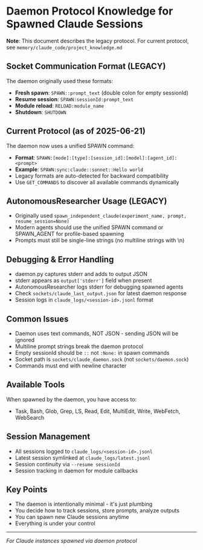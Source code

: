 # Daemon Protocol Knowledge for Spawned Claude Sessions

**Note**: This document describes the legacy protocol. For current protocol, see `memory/claude_code/project_knowledge.md`

## Socket Communication Format (LEGACY)

The daemon originally used these formats:
- **Fresh spawn**: `SPAWN::prompt_text` (double colon for empty sessionId)
- **Resume session**: `SPAWN:sessionId:prompt_text`
- **Module reload**: `RELOAD:module_name`
- **Shutdown**: `SHUTDOWN`

## Current Protocol (as of 2025-06-21)
The daemon now uses a unified SPAWN command:
- **Format**: `SPAWN:[mode]:[type]:[session_id]:[model]:[agent_id]:<prompt>`
- **Example**: `SPAWN:sync:claude::sonnet::Hello world`
- Legacy formats are auto-detected for backward compatibility
- Use `GET_COMMANDS` to discover all available commands dynamically

## AutonomousResearcher Usage (LEGACY)
- Originally used `spawn_independent_claude(experiment_name, prompt, resume_session=None)`
- Modern agents should use the unified SPAWN command or SPAWN_AGENT for profile-based spawning
- Prompts must still be single-line strings (no multiline strings with \n)

## Debugging & Error Handling
- daemon.py captures stderr and adds to output JSON
- stderr appears as `output['stderr']` field when present  
- AutonomousResearcher logs stderr for debugging spawned agents
- Check `sockets/claude_last_output.json` for latest daemon response
- Session logs in `claude_logs/<session-id>.jsonl` format

## Common Issues
- Daemon uses text commands, NOT JSON - sending JSON will be ignored
- Multiline prompt strings break the daemon protocol
- Empty sessionId should be `::` not `:None:` in spawn commands
- Socket path is `sockets/claude_daemon.sock` (not `sockets/daemon.sock`)
- Commands must end with newline character

## Available Tools
When spawned by the daemon, you have access to:
- Task, Bash, Glob, Grep, LS, Read, Edit, MultiEdit, Write, WebFetch, WebSearch

## Session Management
- All sessions logged to `claude_logs/<session-id>.jsonl`
- Latest session symlinked at `claude_logs/latest.jsonl`
- Session continuity via `--resume sessionId`
- Session tracking in daemon for module callbacks

## Key Points
- The daemon is intentionally minimal - it's just plumbing
- You decide how to track sessions, store prompts, analyze outputs
- You can spawn new Claude sessions anytime
- Everything is under your control

---
*For Claude instances spawned via daemon protocol*